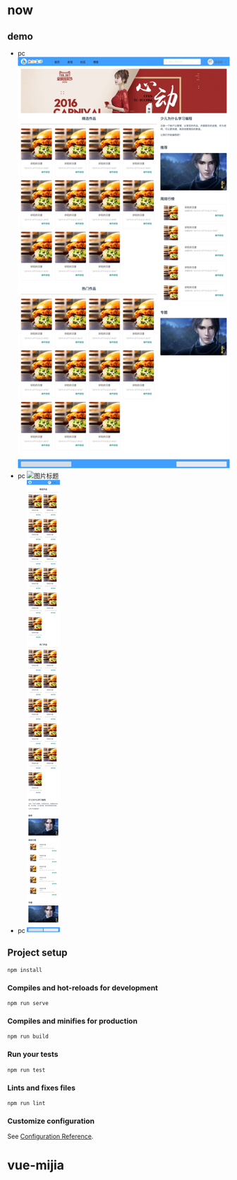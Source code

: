 # now

## demo
- pc
![图片标题](./public/demo-img/pc.png)
- pc
![图片标题](./public/demo-img/pad.png)
- pc
![图片标题](./public/demo-img/ipone.png)

## Project setup
```
npm install
```

### Compiles and hot-reloads for development
```
npm run serve
```

### Compiles and minifies for production
```
npm run build
```

### Run your tests
```
npm run test
```

### Lints and fixes files
```
npm run lint
```

### Customize configuration
See [Configuration Reference](https://cli.vuejs.org/config/).
# vue-mijia
